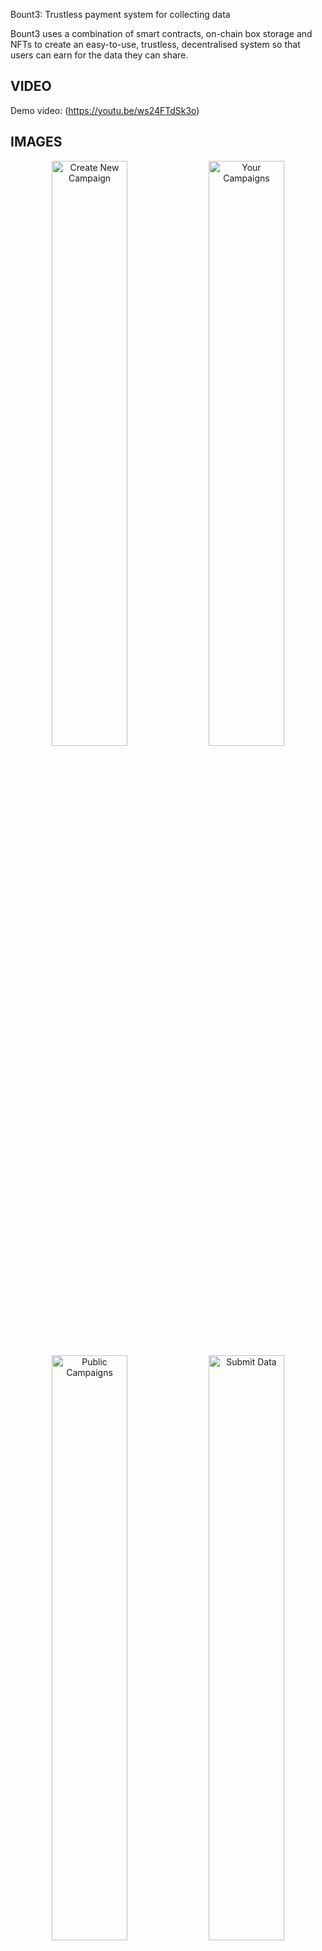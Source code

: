 Bount3: Trustless payment system for collecting data

Bount3 uses a combination of smart contracts, on-chain box storage and NFTs to create an easy-to-use, trustless, decentralised system so that users can earn for the data they can share.

## VIDEO

Demo video: (https://youtu.be/ws24FTdSk3o)

## IMAGES

<p align="center">
    <img src="readmeassets/CreateNew.png" alt="Create New Campaign" width="49%" />
    <img src="readmeassets/YourCampaigns.png" alt="Your Campaigns" width="49%" />
    <br/>
    <img src="readmeassets/publicCampaigns.png" alt="Public Campaigns" width="49%" />
    <img src="readmeassets/SubmitData.png" alt="Submit Data" width="49%" />
    <br/>
    <sub>UI screenshots: Create, Your Campaigns, Public Campaigns, Submit Data</sub>

</p>

## Features

- Create, browse, and verify on-chain data bounty campaigns
- Trustless reward payouts in Algo and a platform token (BOUNT)
- IPFS integration for campaign and submission metadata via a FastAPI backend
- Wallet connect (Pera/Defly/WalletConnect) using @txnlab/use-wallet-react
- LocalNet-friendly setup using AlgoKit

## Repository structure

```
ROOT/
  README.md
  readmeassets/                  # Images for this README
  projects/
     bount3-frontend/            # React + Vite (TypeScript)
     bount3-backend/             # FastAPI service for IPFS (Pinata)
     bount3-contracts/           # Algorand smart contracts (algopy / ARC-4)
```

## Tech stack

- Frontend: React 18, Vite, TypeScript, Tailwind
- Wallet: @txnlab/use-wallet-react (+ Pera/Defly connectors)
- Contracts: algopy (ARC-4), AlgoKit utils
- Backend: FastAPI + requests (Pinata IPFS)

## Local development (AlgoKit LocalNet)

Prerequisites:
- Node 20+, npm 9+
- Python 3.12+
- Poetry (for contracts) and/or a venv
- Docker + AlgoKit (for LocalNet)

Steps:
Bount3: Trustless payment system for collecting data

Bount3 uses a combination of smart contracts, on-chain box storage and NFTs to create an easy-to-use, trustless, decentralised system so that users can earn for the data they can share.

## Summary (<=150 chars)

Decentralized data bounties on Algorand: create campaigns, submit data, verify, and get paid trustlessly in Algo and BOUNT.

## Full description

Organizations and researchers need real-world data, but current collection methods are slow, opaque, and centralized. Bount3 lets anyone create on-chain “bounty” campaigns for specific data (images, text, files). Contributors submit to IPFS, reviewers verify, and rewards are paid automatically by smart contracts. This ensures transparent rules, fair payouts, and an auditable trail, with no need to trust a centralized intermediary.

## Demo video

Watch: https://youtu.be/ws24FTdSk3o

Walkthrough with audio (repo tour, architecture, and full demo): [Add Loom/YouTube link]

## UI screenshots

<p align="center">
    <img src="readmeassets/CreateNew.png" alt="Create New Campaign" width="49%" />
    <img src="readmeassets/YourCampaigns.png" alt="Your Campaigns" width="49%" />
    <br/>
    <img src="readmeassets/publicCampaigns.png" alt="Public Campaigns" width="49%" />
    <img src="readmeassets/SubmitData.png" alt="Submit Data" width="49%" />
    <br/>
    <sub>UI screenshots: Create, Your Campaigns, Public Campaigns, Submit Data</sub>

</p>

## How we used Algorand

- ARC-4 smart contract manages campaigns and submissions using on-chain Box storage
- Trustless payouts in Algo and a custom ASA (BOUNT) via inner transactions
- Deterministic, parseable event logs (campaign/submission lifecycle) used by the frontend
- LocalNet via AlgoKit for rapid iteration; easy promotion to TestNet/MainNet

## Technical description

- Smart contracts: algopy (ARC-4), inner Txns (Payment + AssetTransfer), BoxMap for state
- Frontend: React + Vite + TypeScript, @txnlab/use-wallet-react (Pera/Defly/WalletConnect)
- Backend: FastAPI proxy to Pinata (IPFS) for metadata and optional files
- Indexing: lightweight, using Indexer endpoints from LocalNet; frontend parses on-chain logs
- Theming: dynamic accent color from campaign logo via canvas sampling (UX detail)

## Smart contracts overview

Contract `Bount3` (algopy ARC-4):
- `mint_coin()` – Create ASA “BOUNT” managed by the app
- `createCampaign(IPFSHash, payTxn, depositAmount, feeAmount, goalSubmissions, paidAmount)` – Create a campaign, escrow funds, compute pay per person
- `sendSubmission(IPFSHash, campaignHash)` – Submit to a campaign
- `verifySubmission(submissionHash)` – Mark verified and pay Algo + BOUNT to the submitter
- `declineSubmission(submissionHash)` – Mark declined
- `closeCampaign(campaignHash)` – Refund remaining deposit to creator and remove storage
- `optInAsset()` – Opt-in helper via zero-amount transfer

Emitted logs:
- `campaign_created:<creator>:<ipfs>`
- `submission_created:<campaignHash>:<ipfs>:<creator>`
- `submission_verified:<submissionHash>:<receiver>`
- `submission_declined:<submissionHash>:<creator>`
- `campaign_closed:<campaignHash>:<creator>`

## Repository structure

```
ROOT/
  README.md
  readmeassets/                  # Images for this README
  projects/
    bount3-frontend/            # React + Vite (TypeScript)
    bount3-backend/             # FastAPI service for IPFS (Pinata)
    bount3-contracts/           # Algorand smart contracts (algopy / ARC-4)
```

## Local development (AlgoKit LocalNet)

Prerequisites:
- Node 20+, npm 9+
- Python 3.12+
- Poetry (for contracts) and/or a venv
- Docker + AlgoKit (for LocalNet)

Steps:
1) Start LocalNet (root): VS Code Task “Start AlgoKit LocalNet” or `algokit localnet start`
2) Frontend: `cd projects/bount3-frontend && npm install && npm run dev`
3) Backend: `cd projects/bount3-backend && pip install -r requirements.txt && uvicorn backend:app --reload`
   - Set `.env` with `PINATA_JWT=<token>`
4) Contracts: `cd projects/bount3-contracts && poetry install && poetry run python -m smart_contracts build`

## Environment configuration

Frontend `.env` (LocalNet defaults):
- `VITE_ALGOD_SERVER=http://localhost`, `VITE_ALGOD_PORT=4001`, `VITE_ALGOD_NETWORK=localnet`
- `VITE_INDEXER_SERVER=http://localhost`, `VITE_INDEXER_PORT=8980`
- `VITE_BOUNT3_APP_ID=1002` (update if you deploy a new app)

Backend `.env`:
- `PINATA_JWT=<your pinata jwt>`

## Block explorer

- LocalNet (Lora): Transactions template available in code (`VITE_LORA_TX_URL_TEMPLATE`)
- TestNet/MainNet: After deploying, add your App ID and link, e.g.
  - TestNet: https://lora.algokit.io/testnet/application/APP_ID
  - MainNet: https://lora.algokit.io/mainnet/application/APP_ID

## Team & slides

- Slides (Canva): https://www.canva.com/design/DAGlwOQ7U-k/3AZU1fcIiz6qfhmwpOQ-Hw
- Short team intro: add a “Team” slide (names, roles, institution)

## Judging checklist mapping

- Innovation & Originality: Open, on-chain bounty marketplace with verifiable payouts
- Usability & Design: Simple flows (create, submit, verify), responsive UI, clear cards
- Impact Potential: General-purpose data collection for research, ML, and civic apps
- Feasibility: Working LocalNet prototype with clear path to TestNet/MainNet
- Use of Blockchain: ARC-4 contract, inner txns, ASA payouts, event logs
- Technical Implementation: Custom contract (algopy), typed frontend, and backend/IPFS

## License

Open source. Feel free to fork and extend for your use case.
